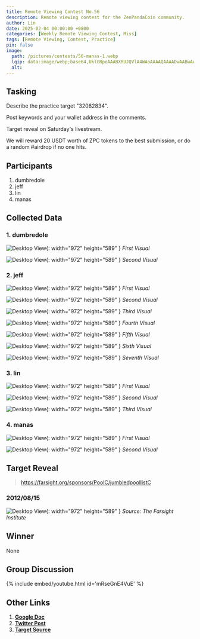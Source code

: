 ```yaml
---
title: Remote Viewing Contest No.56
description: Remote viewing contest for the ZenPandaCoin community.
author: Lin
date: 2025-02-04 00:00:00 +0800
categories: [Weekly Remote Viewing Contest, Miss]
tags: [Remote Viewing, Contest, Practice]
pin: false
image:
  path: /pictures/contests/56-manas-1.webp
  lqip: data:image/webp;base64,UklGRpoAAABXRUJQVlA4WAoAAAAQAAAADwAABwAAQUxQSDIAAAARL0AmbZurmr57yyIiqE8oiG0bejIYEQTgqiDA9vqnsUSI6H+oAERp2HZ65qP/VIAWAFZQOCBCAAAA8AEAnQEqEAAIAAVAfCWkAALp8sF8rgRgAP7o9FDvMCkMde9PK7euH5M1m6VWoDXf2FkP3BqV0ZYbO6NA/VFIAAAA
  alt:
---
```


## Tasking

Describe the practice target "32082834".

Post keywords and your wallet address in the comments.

Target reveal on Saturday's livestream.

We will reward 20 USDT worth of ZPC tokens to the best submission, or do a random #airdrop if no one hits.


## Participants

1. dumbredole
2. jeff
3. lin
4. manas


## Collected Data

### 1. dumbredole

![Desktop View](/pictures/contests/56-dumbredole-1.webp){: width="972" height="589" }
_First Visual_

![Desktop View](/pictures/contests/56-dumbredole-2.webp){: width="972" height="589" }
_Second Visual_

### 2. jeff

![Desktop View](/pictures/contests/56-jeff-1.webp){: width="972" height="589" }
_First Visual_

![Desktop View](/pictures/contests/56-jeff-2.webp){: width="972" height="589" }
_Second Visual_

![Desktop View](/pictures/contests/56-jeff-3.webp){: width="972" height="589" }
_Third Visual_

![Desktop View](/pictures/contests/56-jeff-4.webp){: width="972" height="589" }
_Fourth Visual_

![Desktop View](/pictures/contests/56-jeff-5.webp){: width="972" height="589" }
_Fifth Visual_

![Desktop View](/pictures/contests/56-jeff-6.webp){: width="972" height="589" }
_Sixth Visual_

![Desktop View](/pictures/contests/56-jeff-7.webp){: width="972" height="589" }
_Seventh Visual_

### 3. lin

![Desktop View](/pictures/contests/56-lin-1.webp){: width="972" height="589" }
_First Visual_

![Desktop View](/pictures/contests/56-lin-2.webp){: width="972" height="589" }
_Second Visual_

![Desktop View](/pictures/contests/56-lin-3.webp){: width="972" height="589" }
_Third Visual_

### 4. manas

![Desktop View](/pictures/contests/56-manas-1.webp){: width="972" height="589" }
_First Visual_

![Desktop View](/pictures/contests/56-manas-2.webp){: width="972" height="589" }
_Second Visual_


## Target Reveal


> https://farsight.org/sponsors/PoolC/jumbledpoollistC


### 2012/08/15

![Desktop View](/pictures/contests/56-target-1.webp){: width="972" height="589" }
_Source: The Farsight Institute_


## Winner

None


## Group Discussion

{% include embed/youtube.html id='mRseGnE4VuE' %}


## Other Links

1. [**Google Doc**][Google Doc]
2. [**Twitter Post**][Twitter Post]
3. [**Target Source**][Target Source]


[Google Doc]: https://docs.google.com/document/d/1sKpzYak4fI5hitU7Enp6BQHuBWqMovNx1tdX2B2Fno4/edit
[Twitter Post]: https://x.com/ZenPandaCoin/status/1886802742242648520
[Target Source]: https://farsight.org/sponsors/PoolC/jumbledpoollistC